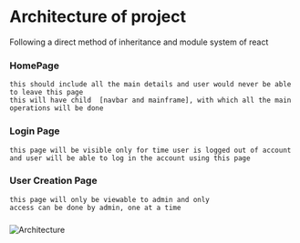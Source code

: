 # Architecture of project

Following a direct method of inheritance and module system of react

### HomePage

    this should include all the main details and user would never be able to leave this page
    this will have child  [navbar and mainframe], with which all the main operations will be done

###

### Login Page

    this page will be visible only for time user is logged out of account
    and user will be able to log in the account using this page

###

### User Creation Page

    this page will only be viewable to admin and only
    access can be done by admin, one at a time

###

![Architecture](https://github.com/yatinbawa1/ticket_managment/blob/master/Architecture.png)
